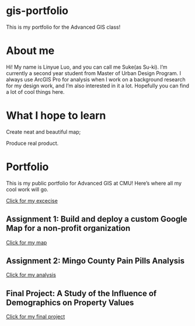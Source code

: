# gis-portfolio

This is my portfolio for the Advanced GIS class!

# About me

Hi! My name is Linyue Luo, and you can call me Suke(as Su-ki). I’m currently a second year student from Master of Urban Design Program. I always use ArcGIS Pro for analysis when I work on a background research for my design work, and I’m also interested in it a lot. Hopefully you can find a lot of cool things here.

# What I hope to learn

Create neat and beautiful map;

Produce real product.


# Portfolio

This is my public portfolio for Advanced GIS at CMU! Here’s where all my cool work will go.


[Click for my excecise](/summerfestdemo2023.md)

## Assignment 1: Build and deploy a custom Google Map for a non-profit organization

[Click for my map](/non_profit_map.md)

## Assignment 2: Mingo County Pain Pills Analysis

[Click for my analysis](/mingocountypainpill.md)

## Final Project: A Study of the Influence of Demographics on Property Values

[Click for my final project](/finalproject.md)
